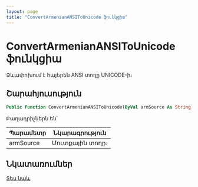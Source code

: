 ```yaml
---
layout: page
title: "ConvertArmenianANSIToUnicode ֆունկցիա"
---
```


# ConvertArmenianANSIToUnicode ֆունկցիա

Ձևափոխում է հայերեն ANSI տողը UNICODE-ի։ 

## Շարահյուսություն

``` vb
Public Function ConvertArmenianANSIToUnicode(ByVal armSource As String) As String
```

Բաղադրիչներն են՝

| Պարամետր | Նկարագրություն |
|--|--|
| armSource | Մուտքային տողը։ |

## Նկատառումներ

[Տես նաև](../../../functions.html)
